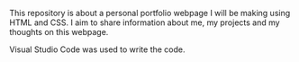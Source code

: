 This repository is about a personal portfolio webpage I will be making using HTML and CSS. I aim to share information about me, my projects and my thoughts on this webpage.

Visual Studio Code was used to write the code.
